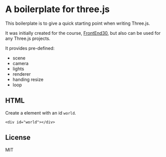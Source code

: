# A boilerplate for three.js

This boilerplate is to give a quick starting point when writing Three.js.

It was initially created for the course, [FrontEnd30](https://frontend30.com), but also can be used for any Three.js projects.

It provides pre-defined:

- scene
- camera
- lights
- renderer
- handing resize
- loop

## HTML

Create a element with an id `world`.

```
<div id="world"></div>
```

## License

MIT
